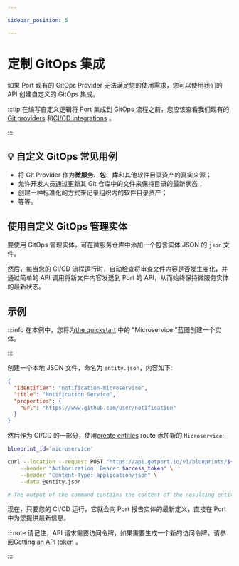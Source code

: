 ```yaml
---

sidebar_position: 5

---
```


# 定制 GitOps 集成

如果 Port 现有的 GitOps Provider 无法满足您的使用需求，您可以使用我们的 API 创建自定义的 GitOps 集成。

:::tip 在编写自定义逻辑将 Port 集成到 GitOps 流程之前，您应该查看我们现有的[Git providers](./git.md) 和[CI/CD integrations](../ci-cd/ci-cd.md) 。

:::

## 💡 自定义 GitOps 常见用例

* 将 Git Provider 作为**微服务**、**包**、**库**和其他软件目录资产的真实来源；
* 允许开发人员通过更新其 Git 仓库中的文件来保持目录的最新状态；
* 创建一种标准化的方式来记录组织内的软件目录资产；
* 等等。

## 使用自定义 GitOps 管理实体

要使用 GitOps 管理实体，可在微服务仓库中添加一个包含实体 JSON 的 `json` 文件。

然后，每当您的 CI/CD 流程运行时，自动检查将审查文件内容是否发生变化，并通过简单的 API 调用将新文件内容发送到 Port 的 API，从而始终保持微服务实体的最新状态。

## 示例

:::info 在本例中，您将为[the quickstart](../../../quickstart.md#define-a-blueprint) 中的 "Microservice "蓝图创建一个实体。

:::

创建一个本地 JSON 文件，命名为 `entity.json`，内容如下: 

```json showLineNumbers
{
  "identifier": "notification-microservice",
  "title": "Notification Service",
  "properties": {
    "url": "https://www.github.com/user/notification"
  }
}
```

然后作为 CI/CD 的一部分，使用[create entities](../sync-data-to-catalog.md#creating-entities) route 添加新的 `Microservice`: 

```bash showLineNumbers
blueprint_id='microservice'

curl --location --request POST "https://api.getport.io/v1/blueprints/${blueprint_id}/entities" \
    --header "Authorization: Bearer $access_token" \
    --header "Content-Type: application/json" \
    --data @entity.json

# The output of the command contains the content of the resulting entity
```

现在，只要您的 CI/CD 运行，它就会向 Port 报告实体的最新定义，直接在 Port 中为您提供最新信息。

:::note 请记住，API 请求需要访问令牌，如果需要生成一个新的访问令牌，请参阅[Getting an API token](../api/api.md#get-api-token) 。

:::